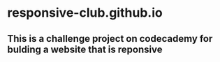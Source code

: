 # responsive-club.github.io
## This is a challenge project on codecademy for bulding a website that is reponsive

